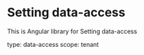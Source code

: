 # Setting data-access

This is Angular library for Setting data-access

type: data-access
scope: tenant
